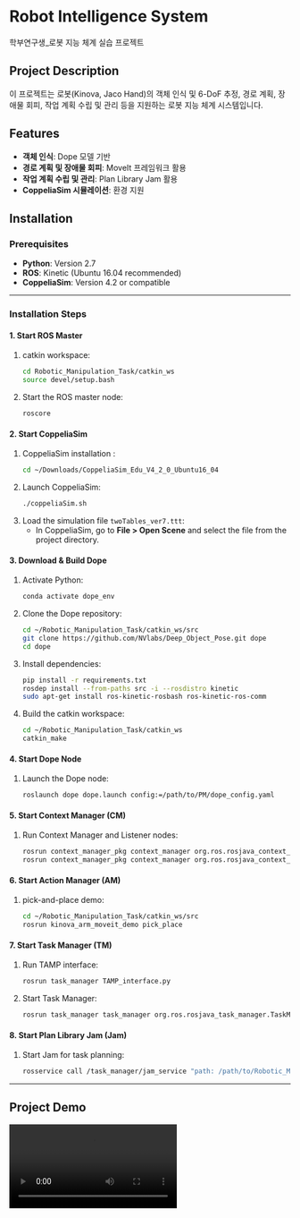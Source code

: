 # Robot Intelligence System
 학부연구생_로봇 지능 체계 실습 프로젝트

## Project Description
이 프로젝트는 로봇(Kinova, Jaco Hand)의 객체 인식 및 6-DoF 추정, 경로 계획, 장애물 회피, 작업 계획 수립 및 관리 등을 지원하는 로봇 지능 체계 시스템입니다.

## Features
- **객체 인식**: Dope 모델 기반
- **경로 계획 및 장애물 회피**: MoveIt 프레임워크 활용
- **작업 계획 수립 및 관리**: Plan Library Jam 활용
- **CoppeliaSim 시뮬레이션**: 환경 지원

## Installation

### Prerequisites
- **Python**: Version 2.7
- **ROS**: Kinetic (Ubuntu 16.04 recommended)
- **CoppeliaSim**: Version 4.2 or compatible

---

### Installation Steps

#### **1. Start ROS Master**
1. catkin workspace:
    ```bash
    cd Robotic_Manipulation_Task/catkin_ws
    source devel/setup.bash
    ```
2. Start the ROS master node:
    ```bash
    roscore
    ```

#### **2. Start CoppeliaSim**
1. CoppeliaSim installation :
    ```bash
    cd ~/Downloads/CoppeliaSim_Edu_V4_2_0_Ubuntu16_04
    ```
2. Launch CoppeliaSim:
    ```bash
    ./coppeliaSim.sh
    ```
3. Load the simulation file `twoTables_ver7.ttt`:
    - In CoppeliaSim, go to **File > Open Scene** and select the file from the project directory.

#### **3. Download & Build Dope**
1. Activate Python:
    ```bash
    conda activate dope_env
    ```
2. Clone the Dope repository:
    ```bash
    cd ~/Robotic_Manipulation_Task/catkin_ws/src
    git clone https://github.com/NVlabs/Deep_Object_Pose.git dope
    cd dope
    ```
3. Install dependencies:
    ```bash
    pip install -r requirements.txt
    rosdep install --from-paths src -i --rosdistro kinetic
    sudo apt-get install ros-kinetic-rosbash ros-kinetic-ros-comm
    ```
4. Build the catkin workspace:
    ```bash
    cd ~/Robotic_Manipulation_Task/catkin_ws
    catkin_make
    ```

#### **4. Start Dope Node**
1. Launch the Dope node:
    ```bash
    roslaunch dope dope.launch config:=/path/to/PM/dope_config.yaml
    ```

#### **5. Start Context Manager (CM)**
1. Run Context Manager and Listener nodes:
    ```bash
    rosrun context_manager_pkg context_manager org.ros.rosjava_context_manager.ContextManager
    rosrun context_manager_pkg context_manager org.ros.rosjava_context_manager.ContextListener
    ```

#### **6. Start Action Manager (AM)**
1. pick-and-place demo:
    ```bash
    cd ~/Robotic_Manipulation_Task/catkin_ws/src
    rosrun kinova_arm_moveit_demo pick_place
    ```

#### **7. Start Task Manager (TM)**
1. Run TAMP interface:
    ```bash
    rosrun task_manager TAMP_interface.py
    ```
2. Start Task Manager:
    ```bash
    rosrun task_manager task_manager org.ros.rosjava_task_manager.TaskManager
    ```

#### **8. Start Plan Library Jam (Jam)**
1. Start Jam for task planning:
    ```bash
    rosservice call /task_manager/jam_service "path: /path/to/Robotic_Manipulation_Task/Jam"
    ```

---


## Project Demo

<video controls>
  <source src="media/Demo.mp4" type="video/mp4">
</video>